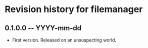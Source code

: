 # Revision history for filemanager

## 0.1.0.0 -- YYYY-mm-dd

* First version. Released on an unsuspecting world.
